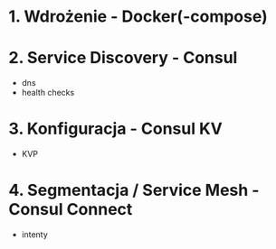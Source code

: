 # 1. Wdrożenie - Docker(-compose)
# 2. Service Discovery - Consul
 - dns
 - health checks
# 3. Konfiguracja - Consul KV
 - KVP
# 4. Segmentacja / Service Mesh - Consul Connect
 - intenty